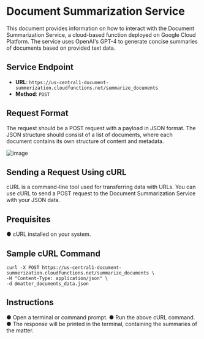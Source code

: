 # Document Summarization Service

This document provides information on how to interact with the Document Summarization Service, a cloud-based function deployed on Google Cloud Platform. The service uses OpenAI's GPT-4 to generate concise summaries of documents based on provided text data.

## Service Endpoint

- **URL**: `https://us-central1-document-summerization.cloudfunctions.net/summarize_documents`
- **Method**: `POST`

## Request Format

The request should be a POST request with a payload in JSON format. The JSON structure should consist of a list of documents, where each document contains its own structure of content and metadata.

![image](https://github.com/wanto3/document_summarisation/assets/59409764/19965e5a-c7c0-417c-b4c2-f64137d7c7f0)

## Sending a Request Using cURL

cURL is a command-line tool used for transferring data with URLs. You can use cURL to send a POST request to the Document Summarization Service with your JSON data.

## Prequisites

●	cURL installed on your system.

## Sample cURL Command

```bash:
curl -X POST https://us-central1-document-summerization.cloudfunctions.net/summarize_documents \
-H "Content-Type: application/json" \
-d @matter_documents_data.json
```

## Instructions
●	Open a terminal or command prompt.
●	Run the above cURL command.
●	The response will be printed in the terminal, containing the summaries of the matter.

